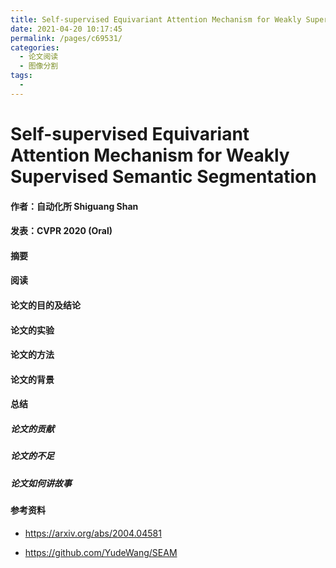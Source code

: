 ```yaml
---
title: Self-supervised Equivariant Attention Mechanism for Weakly Supervised Semantic Segmentation
date: 2021-04-20 10:17:45
permalink: /pages/c69531/
categories:
  - 论文阅读
  - 图像分割
tags:
  - 
---
```

# Self-supervised Equivariant Attention Mechanism for Weakly Supervised Semantic Segmentation

#### 作者：自动化所 Shiguang Shan

#### 发表：CVPR 2020 (Oral)

#### 摘要



#### 阅读



#### 论文的目的及结论



#### 论文的实验



#### 论文的方法



#### 论文的背景



#### 总结

##### 论文的贡献

##### 论文的不足

##### 论文如何讲故事

#### 参考资料

- https://arxiv.org/abs/2004.04581

- https://github.com/YudeWang/SEAM